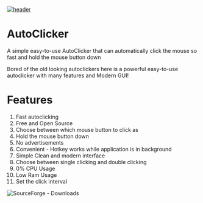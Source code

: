 [![header](https://capsule-render.vercel.app/api?type=cylinder&color=timeGradient&section=header&text=AutoClicker&fontSize=90&animation=fadeIn)](https://github.com/zSynctic/AutoClicker)

# AutoClicker

A simple easy-to-use AutoClicker that can automatically click the mouse so fast and hold the mouse button down <br />

Bored of the old looking autoclickers here is a powerful easy-to-use autoclicker with many features and Modern GUI! <br />

# Features

1. Fast autoclicking
2. Free and Open Source <br />
3. Choose between which mouse button to click as <br />
4. Hold the mouse button down <br />
5. No advertisements <br />
6. Convenient - Hotkey works while application is in background <br />
7. Simple Clean and modern interface <br />
8. Choose between single clicking and double clicking <br />
9. 0% CPU Usage <br />
10. Low Ram Usage <br />
11. Set the click interval

![SourceForge - Downloads](https://img.shields.io/sourceforge/dt/autoClickersync)

